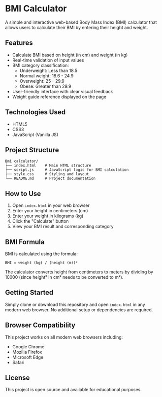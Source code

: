 # BMI Calculator

A simple and interactive web-based Body Mass Index (BMI) calculator that allows users to calculate their BMI by entering their height and weight.

## Features

- Calculate BMI based on height (in cm) and weight (in kg)
- Real-time validation of input values
- BMI category classification:
  - Underweight: Less than 18.5
  - Normal weight: 18.6 - 24.9
  - Overweight: 25 - 29.9
  - Obese: Greater than 29.9
- User-friendly interface with clear visual feedback
- Weight guide reference displayed on the page

## Technologies Used

- HTML5
- CSS3
- JavaScript (Vanilla JS)

## Project Structure

```
Bmi calculator/
├── index.html    # Main HTML structure
├── script.js     # JavaScript logic for BMI calculation
├── style.css     # Styling and layout
└── README.md     # Project documentation
```

## How to Use

1. Open `index.html` in your web browser
2. Enter your height in centimeters (cm)
3. Enter your weight in kilograms (kg)
4. Click the "Calculate" button
5. View your BMI result and corresponding category

## BMI Formula

BMI is calculated using the formula:
```
BMI = weight (kg) / (height (m))²
```

The calculator converts height from centimeters to meters by dividing by 10000 (since height² in cm² needs to be converted to m²).

## Getting Started

Simply clone or download this repository and open `index.html` in any modern web browser. No additional setup or dependencies are required.

## Browser Compatibility

This project works on all modern web browsers including:
- Google Chrome
- Mozilla Firefox
- Microsoft Edge
- Safari

## License

This project is open source and available for educational purposes.

